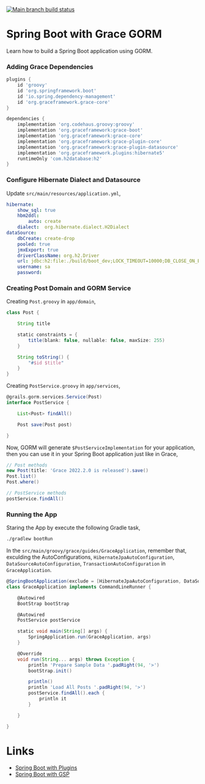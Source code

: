 [![Main branch build status](https://github.com/grace-guides/gs-spring-boot-gorm/workflows/Grace%20CI/badge.svg?style=flat)](https://github.com/grace-guides/gs-spring-boot-gorm/actions?query=workflow%3A%Grace+CI%22)

# Spring Boot with Grace GORM

Learn how to build a Spring Boot application using GORM.

### Adding Grace Dependencies

```gradle
plugins {
	id 'groovy'
	id 'org.springframework.boot'
	id 'io.spring.dependency-management'
	id 'org.graceframework.grace-core'
}

dependencies {
	implementation 'org.codehaus.groovy:groovy'
	implementation 'org.graceframework:grace-boot'
	implementation 'org.graceframework:grace-core'
	implementation 'org.graceframework:grace-plugin-core'
	implementation 'org.graceframework:grace-plugin-datasource'
	implementation 'org.graceframework.plugins:hibernate5'
	runtimeOnly 'com.h2database:h2'
}
```

### Configure Hibernate Dialect and Datasource

Update `src/main/resources/application.yml`,

```yml
hibernate:
    show_sql: true
    hbm2ddl:
        auto: create
    dialect:  org.hibernate.dialect.H2Dialect
dataSource:
    dbCreate: create-drop
    pooled: true
    jmxExport: true
    driverClassName: org.h2.Driver
    url: jdbc:h2:file:./build/boot_dev;LOCK_TIMEOUT=10000;DB_CLOSE_ON_EXIT=FALSE
    username: sa
    password:
```

### Creating Post Domain and GORM Service

Creating `Post.groovy` in `app/domain`,

```groovy
class Post {

    String title

    static constraints = {
        title(blank: false, nullable: false, maxSize: 255)
    }

    String toString() {
        "#$id $title"
    }
}
```

Creating `PostService.groovy` in `app/services`,

```groovy
@grails.gorm.services.Service(Post)
interface PostService {

    List<Post> findAll()

    Post save(Post post)

}
```

Now, GORM will generate `$PostServiceImplementation` for your application,
then you can use it in your Spring Boot application just like in Grace,

```groovy
// Post methods
new Post(title: 'Grace 2022.2.0 is released').save()
Post.list()
Post.where()

// PostService methods
postService.findAll()
```

### Running the App

Staring the App by execute the following Gradle task,

```bash
./gradlew bootRun
```

In the `src/main/groovy/grace/guides/GraceApplication`, remember that, exculding the AutoConfigurations, `HibernateJpaAutoConfiguration`, `DataSourceAutoConfiguration`, `TransactionAutoConfiguration` in `GraceApplication`.

```groovy
@SpringBootApplication(exclude = [HibernateJpaAutoConfiguration, DataSourceAutoConfiguration, TransactionAutoConfiguration])
class GraceApplication implements CommandLineRunner {

	@Autowired
	BootStrap bootStrap

	@Autowired
	PostService postService

	static void main(String[] args) {
		SpringApplication.run(GraceApplication, args)
	}

	@Override
	void run(String... args) throws Exception {
		println 'Prepare Sample Data '.padRight(94, '>')
		bootStrap.init()

		println()
		println 'Load All Posts '.padRight(94, '>')
		postService.findAll().each {
			println it 
		}

	}

}
```

# Links

* [Spring Boot with Plugins](https://github.com/grace-guides/gs-spring-boot)
* [Spring Boot with GSP](https://github.com/grace-guides/gs-spring-boot-gsp)

